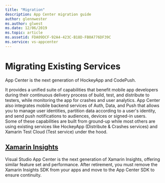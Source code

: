 ```yaml
---
title: "Migration"
description: App Center migration guide
author: glennwester
ms.author: glwest
ms.date: 12/06/2019
ms.topic: article
ms.assetid: FDA09DCF-92A4-423C-B18D-FB0A776DF39C
ms.service: vs-appcenter
---
```


# Migrating Existing Services

App Center is the next generation of HockeyApp and CodePush.

It provides a unified suite of capabilities that benefit mobile app developers during their continuous delivery process of build, test, and distribute to testers, while monitoring the app for crashes and user analytics. App Center also integrates mobile backend services of Auth, Data, and Push that allows you to manage user identities, partition data according to a user's identity, and send push notifications to audiences, devices or signed-in users.  Some of these capabilities are built from ground-up while most others are using existing services like HockeyApp (Distribute & Crashes services) and Xamarin Test Cloud (Test service) under the hood.

<!-- ## [Microsoft CodePush](~/migration/codepush/index.md) Ian Geoghegan placeholder -->

## [Xamarin Insights](~/migration/xamarin-insights/index.md)

Visual Studio App Center is the next generation of Xamarin Insights, offering similar feature set and performance. After retirement, you must remove the Xamarin Insights SDK from your apps and move to the App Center SDK to ensure continuity.
